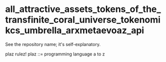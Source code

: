 # all_attractive_assets_tokens_of_the_transfinite_coral_universe_tokenomikcs_umbrella_arxmetaevoaz_api
See the repository name; it's self-explanatory.

plaz rulez! plaz ::= programming language a to z
